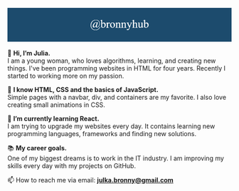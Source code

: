 ![Alt text](@bronnyhub.png "My banner")

👋 <b> Hi, I’m Julia. </b></br>
	I am a young woman, who loves algorithms, learning, and creating new things. I've been programming websites in HTML for four years. Recently I started to working more on my passion.

👀 <b>I know HTML, CSS and the basics of JavaScript. </b></br>
	Simple pages with a navbar, div, and containers are my favorite. I also love creating small animations in CSS.

🌱 <b>I’m currently learning React. </b></br>
	I am trying to upgrade my websites every day. It contains learning new programming languages, frameworks and finding new solutions.
  
📚 <b>My career goals. </b></br>
	One of my biggest dreams is to work in the IT industry. I am improving my skills every day with my projects on GitHub. 

📫 How to reach me via email: <b>julka.bronny@gmail.com</b>
